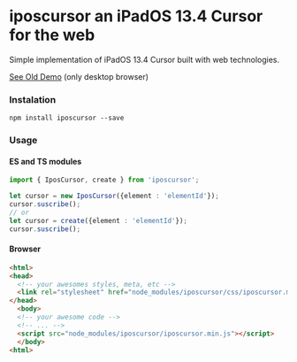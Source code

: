# iposcursor an iPadOS 13.4 Cursor for the web

Simple implementation of iPadOS 13.4 Cursor built with web technologies.

[See Old Demo](https://codepen.io/josesaranda/pen/oNjEWwb) (only  desktop browser)

### Instalation

```shell
npm install iposcursor --save
```

### Usage

#### ES and TS modules

```typescript
import { IposCursor, create } from 'iposcursor';

let cursor = new IposCursor({element : 'elementId'});
cursor.suscribe();
// or
let cursor = create({element : 'elementId'});
cursor.suscribe();
```

#### Browser

```html
<html>
<head>
  <!-- your awesomes styles, meta, etc -->
  <link rel="stylesheet" href="node_modules/iposcursor/css/iposcursor.min.css">
</head>
  <body>
  <!-- your awesome code -->
  <!-- ... -->
  <script src="node_modules/iposcursor/iposcursor.min.js"></script>
  </body>
<html>
```